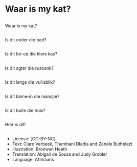 # Waar is my kat?

##
Waar is my kat?

##
Is dit onder die bed?

##
Is dit bo-op die klere
kas?

##
Is dit agter die rusbank?

##
Is dit langs die
vullisblik?

##
Is dit binne-in die
mandjie?

##
Is dit buite die huis?

##
Hier is dit!

##
* License: [CC-BY-NC]
* Text: Clare Verbeek, Thembani Dladla and Zanele
Buthelezi
* Illustration: Bronwen Heath
* Translation: Abigail de Sousa and Judy Grobler
* Language: Afrikaans

